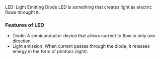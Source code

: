 LED: Light Emitting Diode
LED is something that creates light as electric flows throught it.

### Features of LED

- Diode: A semiconductor device that allows current to flow in only one direction.
- Light emission: When current passes through the diode, it releases energy in the form of photons (light).
